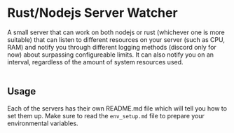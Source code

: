 # Rust/Nodejs Server Watcher
A small server that can work on both nodejs or rust (whichever one is more suitable) that can listen to different resources on your server (such as CPU, RAM) and notify you through different logging methods (discord only for now) about surpassing configureable limits. It can also notify you on an interval, regardless of the amount of system resources used. <br /> <br />


## Usage  
Each of the servers has their own README.md file which will tell you how to set them up. Make sure to read the `env_setup.md` file to prepare your environmental variables.



